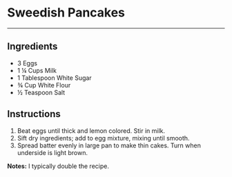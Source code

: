 # Sweedish Pancakes
---
## Ingredients
- 3 Eggs
- 1 ¼ Cups Milk
- 1 Tablespoon White Sugar
- ¾ Cup White Flour
- ½ Teaspoon Salt

## Instructions
1. Beat eggs until thick and lemon colored. Stir in milk.
2. Sift dry ingredients; add to egg mixture, mixing until smooth.
3. Spread batter evenly in large pan to make thin cakes. Turn when underside is light brown.

**Notes:**
I typically double the recipe.